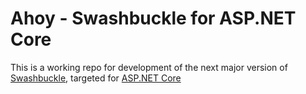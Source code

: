 # Ahoy - Swashbuckle for ASP.NET Core

This is a working repo for development of the next major version of [Swashbuckle](https://github.com/domaindrivendev/Swashbuckle), targeted for [ASP.NET Core](https://github.com/aspnet/Mvc)
